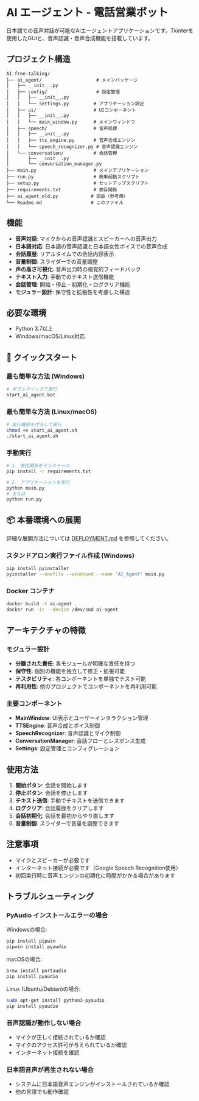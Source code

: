 # AI エージェント - 電話営業ボット

日本語での音声対話が可能なAIエージェントアプリケーションです。Tkinterを使用したGUIと、音声認識・音声合成機能を搭載しています。

## プロジェクト構造

```
AI-free-talking/
├── ai_agent/                    # メインパッケージ
│   ├── __init__.py
│   ├── config/                  # 設定管理
│   │   ├── __init__.py
│   │   └── settings.py         # アプリケーション設定
│   ├── ui/                     # UIコンポーネント
│   │   ├── __init__.py
│   │   └── main_window.py      # メインウィンドウ
│   ├── speech/                 # 音声処理
│   │   ├── __init__.py
│   │   ├── tts_engine.py       # 音声合成エンジン
│   │   └── speech_recognizer.py # 音声認識エンジン
│   └── conversation/           # 会話管理
│       ├── __init__.py
│       └── conversation_manager.py
├── main.py                     # メインアプリケーション
├── run.py                      # 簡単起動スクリプト
├── setup.py                    # セットアップスクリプト
├── requirements.txt            # 依存関係
├── ai_agent_old.py            # 旧版（参考用）
└── Readme.md                  # このファイル
```

## 機能

- **音声対話**: マイクからの音声認識とスピーカーへの音声出力
- **日本語対応**: 日本語の音声認識と日本語女性ボイスでの音声合成
- **会話履歴**: リアルタイムでの会話内容表示
- **音量制御**: スライダーでの音量調整
- **声の高さ可視化**: 音声出力時の視覚的フィードバック
- **テキスト入力**: 手動でのテキスト送信機能
- **会話管理**: 開始・停止・初期化・ログクリア機能
- **モジュラー設計**: 保守性と拡張性を考慮した構造

## 必要な環境

- Python 3.7以上
- Windows/macOS/Linux対応

## 🚀 クイックスタート

### 最も簡単な方法 (Windows)
```bash
# ダブルクリックで実行
start_ai_agent.bat
```

### 最も簡単な方法 (Linux/macOS)
```bash
# 実行権限を付与して実行
chmod +x start_ai_agent.sh
./start_ai_agent.sh
```

### 手動実行
```bash
# 1. 依存関係をインストール
pip install -r requirements.txt

# 2. アプリケーションを実行
python main.py
# または
python run.py
```

## 📦 本番環境への展開

詳細な展開方法については [DEPLOYMENT.md](DEPLOYMENT.md) を参照してください。

### スタンドアロン実行ファイル作成 (Windows)
```bash
pip install pyinstaller
pyinstaller --onefile --windowed --name "AI_Agent" main.py
```

### Docker コンテナ
```bash
docker build -t ai-agent .
docker run -it --device /dev/snd ai-agent
```

## アーキテクチャの特徴

### モジュラー設計
- **分離された責任**: 各モジュールが明確な責任を持つ
- **保守性**: 個別の機能を独立して修正・拡張可能
- **テスタビリティ**: 各コンポーネントを単独でテスト可能
- **再利用性**: 他のプロジェクトでコンポーネントを再利用可能

### 主要コンポーネント
- **MainWindow**: UI表示とユーザーインタラクション管理
- **TTSEngine**: 音声合成とボイス制御
- **SpeechRecognizer**: 音声認識とマイク制御
- **ConversationManager**: 会話フローとレスポンス生成
- **Settings**: 設定管理とコンフィグレーション

## 使用方法

1. **開始ボタン**: 会話を開始します
2. **停止ボタン**: 会話を停止します
3. **テキスト送信**: 手動でテキストを送信できます
4. **ログクリア**: 会話履歴をクリアします
5. **会話初期化**: 会話を最初からやり直します
6. **音量制御**: スライダーで音量を調整できます

## 注意事項

- マイクとスピーカーが必要です
- インターネット接続が必要です（Google Speech Recognition使用）
- 初回実行時に音声エンジンの初期化に時間がかかる場合があります

## トラブルシューティング

### PyAudio インストールエラーの場合
Windowsの場合:
```bash
pip install pipwin
pipwin install pyaudio
```

macOSの場合:
```bash
brew install portaudio
pip install pyaudio
```

Linux (Ubuntu/Debian)の場合:
```bash
sudo apt-get install python3-pyaudio
pip install pyaudio
```

### 音声認識が動作しない場合
- マイクが正しく接続されているか確認
- マイクのアクセス許可が与えられているか確認
- インターネット接続を確認

### 日本語音声が再生されない場合
- システムに日本語音声エンジンがインストールされているか確認
- 他の言語でも動作確認
